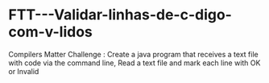 # FTT---Validar-linhas-de-c-digo-com-v-lidos
 Compilers Matter Challenge : Create a java program that receives a text file with code via the command line, Read a text file and mark each line with OK or Invalid
